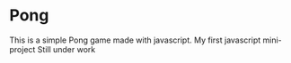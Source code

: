 # Pong

This is a simple Pong game made with javascript.
My first javascript mini-project
Still under work
